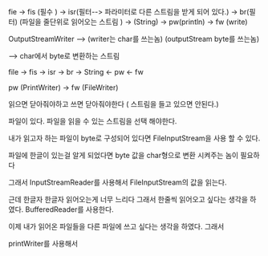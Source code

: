 

fie -> fis (필수 ) -> isr(필터--> 파라미터로 다른 스트림을 받게 되어 있다.) -> br(필터) (파일을 줄단위로 읽어오는 스트림 ) -> (String) -> pw(println) -> fw (write)

OutputStreamWriter -->  (writer는 char를 쓰는놈) (outputStream byte를 쓰는놈)

--> char에서 byte로 변환하는 스트림

file -> fis -> isr -> br -> String <- pw <- fw

pw (PrintWriter) -> fw (FileWriter)

읽으면 닫아줘야하고 쓰면 닫아줘야한다 ( 스트림을 들고 있으면 안된다.)



파일이 있다. 파일을 읽을 수 있는 스트림을 선택 해야한다. 

내가 읽고자 하는 파일이 byte로 구성되어 있다면 FileInputStream을 사용 할 수 있다.

파일에 한글이 있는걸 알게 되었다면 byte 값을 char형으로 변환 시켜주는 놈이 필요하다

그래서 InputStreamReader를 사용해서 FileInputStream의 값을 읽는다.

근데 한글자 한글자 읽어오는게 너무 느리다 그래서 한줄씩 읽어오고 싶다는 생각을 하였다. BufferedReader를 사용한다. 

이제 내가 읽어온 파일들을 다른 파일에 쓰고 싶다는 생각을 하였다. 그래서 

printWriter를 사용해서 



